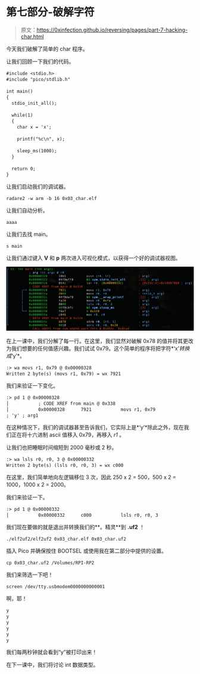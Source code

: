 # 第七部分-破解字符

> 原文：<https://0xinfection.github.io/reversing/pages/part-7-hacking-char.html>

今天我们破解了简单的 char 程序。

让我们回顾一下我们的代码。

```
#include <stdio.h>
#include "pico/stdlib.h"

int main() 
{
  stdio_init_all();

  while(1) 
  {
    char x = 'x';

    printf("%c\n", x);

    sleep_ms(1000);
  }

  return 0;
}

```

让我们启动我们的调试器。

```
radare2 -w arm -b 16 0x03_char.elf

```

让我们自动分析。

```
aaaa

```

让我们去找 main。

```
s main

```

让我们通过键入 **V** 和 **p** 两次进入可视化模式，以获得一个好的调试器视图。

![](img/dd3ef73305111ab0d943b53002361450.png)

在上一课中，我们分解了每一行。在这里，我们显然对破解 0x78 的值并将其更改为我们想要的任何值感兴趣。我们试试 0x79。这个简单的程序将把字符*‘x’*转换成*‘y’*。

```
:> wa movs r1, 0x79 @ 0x00000328
Written 2 byte(s) (movs r1, 0x79) = wx 7921

```

我们来验证一下变化。

```
:> pd 1 @ 0x00000328
│           ; CODE XREF from main @ 0x338
│           0x00000328      7921           movs r1, 0x79               ; 'y' ; arg1

```

在这种情况下，我们的调试器甚至告诉我们，它实际上是*‘y’*除此之外，现在我们正在将十六进制 ascii 值移入 0x79，再移入 *r1* 。

让我们也把睡眠时间缩短到 2000 毫秒或 2 秒。

```
:> wa lsls r0, r0, 3 @ 0x00000332
Written 2 byte(s) (lsls r0, r0, 3) = wx c000

```

在这里，我们简单地向左逻辑移位 3 次，因此 250 x 2 = 500，500 x 2 = 1000，1000 x 2 = 2000。

我们来验证一下。

```
:> pd 1 @ 0x00000332
│           0x00000332      c000           lsls r0, r0, 3

```

我们现在要做的就是退出并转换我们的**。精灵**到 **.uf2** ！

```
./elf2uf2/elf2uf2 0x03_char.elf 0x03_char.uf2

```

插入 Pico 并确保按住 BOOTSEL 或使用我在第二部分中提供的设置。

```
cp 0x03_char.uf2 /Volumes/RPI-RP2

```

我们来筛选一下吧！

```
screen /dev/tty.usbmodem0000000000001

```

啊，耶！

```
y
y
y
y
y
y

```

我们每两秒钟就会看到“y”被打印出来！

在下一课中，我们将讨论 int 数据类型。